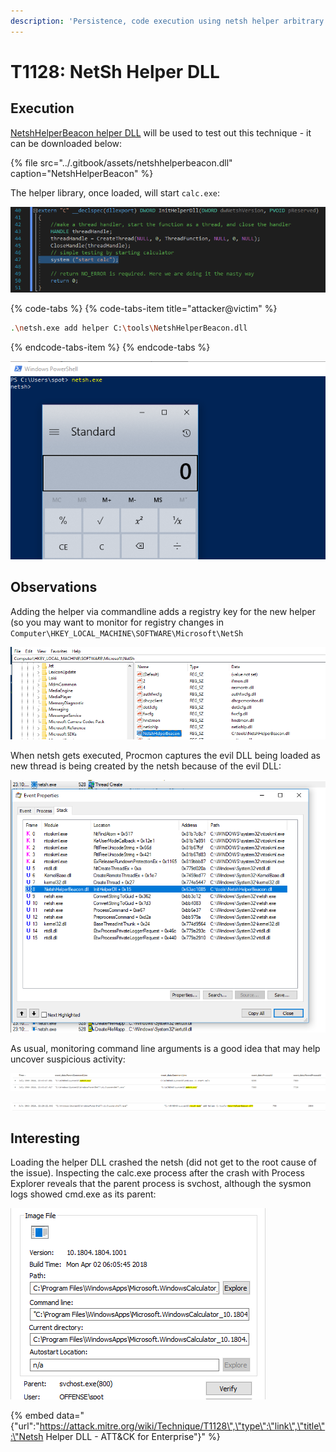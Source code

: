 ```yaml
---
description: 'Persistence, code execution using netsh helper arbitrary libraries.'
---
```


# T1128: NetSh Helper DLL

## Execution

[NetshHelperBeacon helper DLL](https://github.com/outflanknl/NetshHelperBeacon) will be used to test out this technique - it can be downloaded below:

{% file src="../.gitbook/assets/netshhelperbeacon.dll" caption="NetshHelperBeacon" %}

The helper library, once loaded, will start `calc.exe`:

![](../.gitbook/assets/netsh-code%20%281%29.png)

{% code-tabs %}
{% code-tabs-item title="attacker@victim" %}
```bash
.\netsh.exe add helper C:\tools\NetshHelperBeacon.dll
```
{% endcode-tabs-item %}
{% endcode-tabs %}

![](../.gitbook/assets/netsh-calc.png)

## Observations

Adding the helper via commandline adds a registry key for the new helper \(so you may want to monitor for registry changes in `Computer\HKEY_LOCAL_MACHINE\SOFTWARE\Microsoft\NetSh` 

![](../.gitbook/assets/netsh-registry.png)

When netsh gets executed, Procmon captures the evil DLL being loaded as new thread is being created by the netsh because of the evil DLL:

![](../.gitbook/assets/netsh-procmon.png)

As usual, monitoring command line arguments is a good idea that may help uncover suspicious activity:

![](../.gitbook/assets/netsh-logs1.png)

![](../.gitbook/assets/netsh-logs2.png)

## Interesting

Loading the helper DLL crashed the netsh \(did not get to the root cause of the issue\). Inspecting the calc.exe process after the crash with Process Explorer reveals that the parent process is svchost, although the sysmon logs showed cmd.exe as its parent:

![](../.gitbook/assets/netsh-ancestry.png)

{% embed data="{\"url\":\"https://attack.mitre.org/wiki/Technique/T1128\",\"type\":\"link\",\"title\":\"Netsh Helper DLL - ATT&CK for Enterprise\"}" %}

